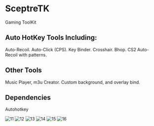 # SceptreTK
Gaming ToolKit
## Auto HotKey Tools Including:
Auto-Recoil.
Auto-Click (CPS).
Key Binder.
Crosshair.
Bhop.
CS2 Auto-Recoil with patterns.
## Other Tools
Music Player, m3u Creator. Custom background, and overlay bind.
## Dependencies
Autohotkey

![11](https://github.com/CoachSludge/SceptreTK/assets/141787395/3bee41c4-2250-4294-8a3e-d58d69e0b89c)
![12](https://github.com/CoachSludge/SceptreTK/assets/141787395/ac545f0b-5813-4cfa-a5b2-5fc6a32b0731)
![13](https://github.com/CoachSludge/SceptreTK/assets/141787395/6c12ec1b-aa53-4356-b458-c40ff09a38fa)
![14](https://github.com/CoachSludge/SceptreTK/assets/141787395/e8750bfe-de11-4b91-973b-748d9375b34f)
![15](https://github.com/CoachSludge/SceptreTK/assets/141787395/2da3adf0-2094-4ba0-9177-97ca5e41d4ff)
![16](https://github.com/CoachSludge/SceptreTK/assets/141787395/3d308ae8-73e5-493a-b330-e823a71234c9)
